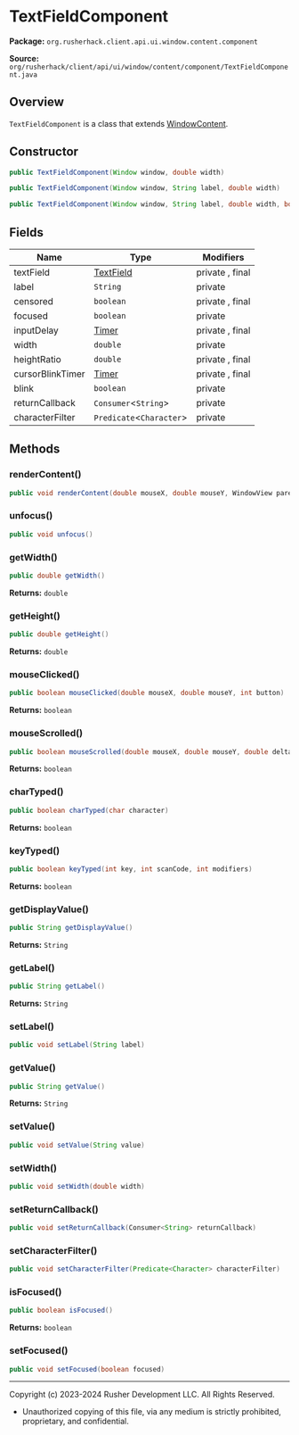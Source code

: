# TextFieldComponent

**Package:** `org.rusherhack.client.api.ui.window.content.component`

**Source:** `org/rusherhack/client/api/ui/window/content/component/TextFieldComponent.java`

## Overview

`TextFieldComponent` is a class that extends [WindowContent](WindowContent.md).

## Constructor

```java
public TextFieldComponent(Window window, double width)
```

```java
public TextFieldComponent(Window window, String label, double width)
```

```java
public TextFieldComponent(Window window, String label, double width, boolean censored)
```

## Fields

| Name | Type | Modifiers |
|------|------|----------|
| textField | [TextField](TextField.md) | private , final |
| label | `String` | private |
| censored | `boolean` | private , final |
| focused | `boolean` | private |
| inputDelay | [Timer](Timer.md) | private , final |
| width | `double` | private |
| heightRatio | `double` | private , final |
| cursorBlinkTimer | [Timer](Timer.md) | private , final |
| blink | `boolean` | private |
| returnCallback | `Consumer`<`String`> | private |
| characterFilter | `Predicate`<`Character`> | private |


## Methods

### renderContent()

```java
public void renderContent(double mouseX, double mouseY, WindowView parent)
```

### unfocus()

```java
public void unfocus()
```

### getWidth()

```java
public double getWidth()
```

**Returns:** `double`

### getHeight()

```java
public double getHeight()
```

**Returns:** `double`

### mouseClicked()

```java
public boolean mouseClicked(double mouseX, double mouseY, int button)
```

**Returns:** `boolean`

### mouseScrolled()

```java
public boolean mouseScrolled(double mouseX, double mouseY, double delta)
```

**Returns:** `boolean`

### charTyped()

```java
public boolean charTyped(char character)
```

**Returns:** `boolean`

### keyTyped()

```java
public boolean keyTyped(int key, int scanCode, int modifiers)
```

**Returns:** `boolean`

### getDisplayValue()

```java
public String getDisplayValue()
```

**Returns:** `String`

### getLabel()

```java
public String getLabel()
```

**Returns:** `String`

### setLabel()

```java
public void setLabel(String label)
```

### getValue()

```java
public String getValue()
```

**Returns:** `String`

### setValue()

```java
public void setValue(String value)
```

### setWidth()

```java
public void setWidth(double width)
```

### setReturnCallback()

```java
public void setReturnCallback(Consumer<String> returnCallback)
```

### setCharacterFilter()

```java
public void setCharacterFilter(Predicate<Character> characterFilter)
```

### isFocused()

```java
public boolean isFocused()
```

**Returns:** `boolean`

### setFocused()

```java
public void setFocused(boolean focused)
```

---

Copyright (c) 2023-2024 Rusher Development LLC. All Rights Reserved.
* Unauthorized copying of this file, via any medium is strictly prohibited, proprietary, and confidential.

